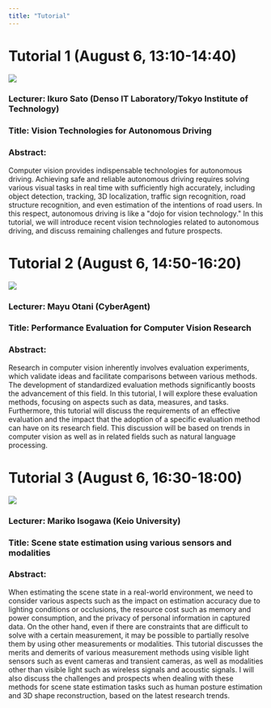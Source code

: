 ```yaml
---
title: "Tutorial"
---
```



# Tutorial 1 (August 6, 13:10-14:40)

![](/tutorial1_sato.jpg)

### Lecturer: Ikuro Sato (Denso IT Laboratory/Tokyo Institute of Technology)

### Title: Vision Technologies for Autonomous Driving

### Abstract: 
Computer vision provides indispensable technologies for autonomous driving. Achieving safe and reliable autonomous driving requires solving various visual tasks in real time with sufficiently high accurately, including object detection, tracking, 3D localization, traffic sign recognition, road structure recognition, and even estimation of the intentions of road users. In this respect, autonomous driving is like a "dojo for vision technology." In this tutorial, we will introduce recent vision technologies related to autonomous driving, and discuss remaining challenges and future prospects.


# Tutorial 2 (August 6, 14:50-16:20)

![](/tutorial2_otani.jpg)

### Lecturer: Mayu Otani (CyberAgent)

### Title: Performance Evaluation for Computer Vision Research

### Abstract: 
Research in computer vision inherently involves evaluation experiments, which validate ideas and facilitate comparisons between various methods. The development of standardized evaluation methods significantly boosts the advancement of this field. In this tutorial, I will explore these evaluation methods, focusing on aspects such as data, measures, and tasks. Furthermore, this tutorial will discuss the requirements of an effective evaluation and the impact that the adoption of a specific evaluation method can have on its research field. This discussion will be based on trends in computer vision as well as in related fields such as natural language processing. 



# Tutorial 3 (August 6, 16:30-18:00)

![](/tutorial3_isogawa.png)

### Lecturer: Mariko Isogawa (Keio University)

### Title: Scene state estimation using various sensors and modalities

### Abstract: 
When estimating the scene state in a real-world environment, we need to consider various aspects such as the impact on estimation accuracy due to lighting conditions or occlusions, the resource cost such as memory and power consumption, and the privacy of personal information in captured data. On the other hand, even if there are constraints that are difficult to solve with a certain measurement, it may be possible to partially resolve them by using other measurements or modalities. This tutorial discusses the merits and demerits of various measurement methods using visible light sensors such as event cameras and transient cameras, as well as modalities other than visible light such as wireless signals and acoustic signals. I will also discuss the challenges and prospects when dealing with these methods for scene state estimation tasks such as human posture estimation and 3D shape reconstruction, based on the latest research trends.